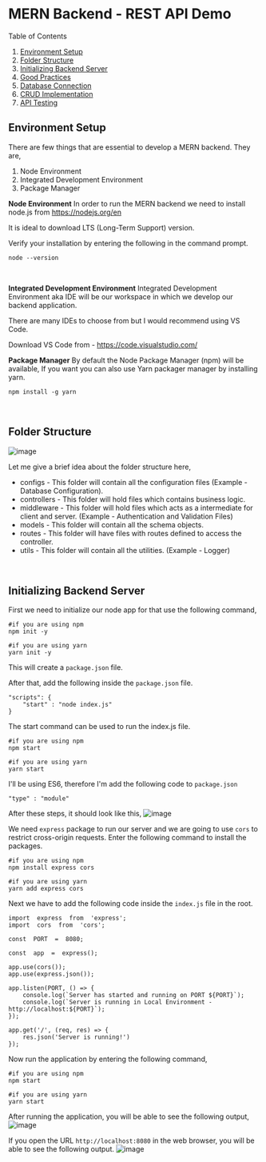 # MERN Backend - REST API Demo

Table of Contents
 1. [Environment Setup](#environment)
 2. [Folder Structure](#folder)
 3. [Initializing Backend Server](#server)
 4. [Good Practices](#practices)
 5. [Database Connection](#database)
 6. [CRUD Implementation](#crud)
 7. [API Testing](#testing)

<div id="environment">

 ## Environment Setup 
 There are few things that are essential to develop a MERN backend. They are,
 1. Node Environment 
 2. Integrated Development Environment
 3. Package Manager

**Node Environment**
In order to run the MERN backend we need to install node.js from https://nodejs.org/en

It is ideal to download LTS (Long-Term Support) version. 

Verify your installation by entering the following in the command prompt.

    node --version
<br/>

**Integrated Development Environment**
Integrated Development Environment aka IDE will be our workspace in which we develop our backend application.

There are many IDEs to choose from but I would recommend using VS Code.

Download VS Code from - https://code.visualstudio.com/
<br/>

**Package Manager**
By default the Node Package Manager (npm) will be available, If you want you can also use Yarn packager manager by installing yarn.

    npm install -g yarn

</div>
<br/>
<div id="folder">

## Folder Structure

![image](https://github.com/GokulAbisheak/mern-rest-api-demo/assets/116421744/8ad9e73a-f7dd-42ad-8a90-d3527b6e74e4)

Let me give a brief idea about the folder structure here,
* configs - This folder will contain all the configuration files (Example - Database Configuration).
* controllers - This folder will hold files which contains business logic.
* middleware - This folder will hold files which acts as a intermediate for client and server. (Example - Authentication and Validation Files)
* models - This folder will contain all the schema objects.
* routes - This folder will have files with routes defined to access the controller.
* utils - This folder will contain all the utilities. (Example - Logger)
</div>
<br/>
<div id="server">

## Initializing Backend Server

First we need to initialize our node app for that use the following command,

    #if you are using npm
    npm init -y

	#if you are using yarn
    yarn init -y

This will create a `package.json` file.

After that, add the following inside the `package.json` file.

    "scripts": {
	    "start" : "node index.js"
    }

The start command can be used to run the index.js file.

    #if you are using npm
    npm start
    
    #if you are using yarn
    yarn start

I'll be using ES6, therefore I'm add the following code to `package.json`

    "type" : "module"

After these steps, it should look like this,
![image](https://github.com/GokulAbisheak/mern-rest-api-demo/assets/116421744/00b251a4-e3c0-42d8-b488-92a63a3aedee) 

We need `express` package to run our server and we are going to use `cors` to restrict cross-origin requests. Enter the following command to install the packages.

    #if you are using npm
    npm install express cors
	
	#if you are using yarn
	yarn add express cors

Next we have to add the following code inside the `index.js` file in the root.

```
import  express  from  'express';
import  cors  from  'cors';

const  PORT  =  8080;

const  app  =  express();

app.use(cors());
app.use(express.json());

app.listen(PORT, () => {
	console.log(`Server has started and running on PORT ${PORT}`);
	console.log(`Server is running in Local Environment - http://localhost:${PORT}`);
});

app.get('/', (req, res) => {
	res.json('Server is running!')
});
```
Now run the application by entering the following command,

    #if you are using npm
    npm start
    
	#if you are using yarn
	yarn start

After running the application, you will be able to see the following output,
![image](https://github.com/GokulAbisheak/mern-rest-api-demo/assets/116421744/a3e97dba-eba2-47aa-8d44-72b7e96fa47c)

If you open the URL `http://localhost:8080` in the web browser, you will be able to see the following output.
![image](https://github.com/GokulAbisheak/mern-rest-api-demo/assets/116421744/f50d451b-cab4-4d1f-bf72-eb32d871f9b8)
</div>
